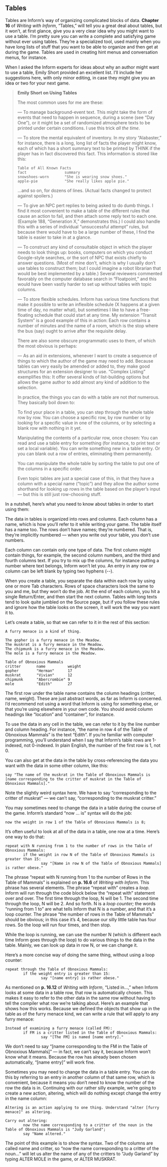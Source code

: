 ## Tables

Tables are Inform’s way of organizing complicated blocks of data. **Chapter 16** of _Writing with Inform_, “Tables,” will tell you a great deal about tables, but it won’t, at first glance, give you a very clear idea why you might want to use a table. I’m pretty sure you can write a complete and satisfying game without ever using tables. They’re a specialized tool, used mainly when you have long lists of stuff that you want to be able to organize and then get at during the game. Tables are used in creating hint menus and conversation menus, for instance.

When I asked the Inform experts for ideas about why an author might want to use a table, Emily Short provided an excellent list. I’ll include her suggestions here, with only minor editing, in case they might give you an idea or two for your next game.

>**Emily Short on Using Tables**
>
>The most common uses for me are these:
>
>— To manage background-event text. This might take the form of events that need to happen in sequence, during a scene (see “Day One”), or it might be a set of randomized atmosphere texts to be printed under certain conditions. I use this trick _all the time_.
>
>— To store the mental equivalent of inventory. In my story “Alabaster,” for instance, there is a long, long list of facts the player might know, each of which has a short summary text to be printed by THINK if the player has in fact discovered this fact. This information is stored like this:
>
>```
>Table of All Known Facts
>fact                 summary
>snowshoes-worn       "She is wearing snow shoes."
>apple-pie            "She really likes apple pie."
>```
>...and so on, for dozens of lines. (Actual facts changed to protect against spoilers.)
>
>— To give an NPC pert replies to being asked to do dumb things. I find it most convenient to make a table of the different rules that cause an action to fail, and then attach some reply text to each one. (Example 188, “Generation X,” demonstrates this.) I could also handle this with a series of individual “unsuccessful attempt” rules, but because there would have to be a large number of these, I find the table is easier to take in at a glance.
>
>— To construct any kind of consultable object in which the player needs to look things up: books, computers on which you conduct Google-style searches, or the sort of NPC that exists chiefly to answer questions. (Most of mine don’t, which is why I usually don’t use tables to construct them; but I could imagine a robot librarian that would be best implemented by a table.) Several reviewers commented favorably on the computer database search in “Floatpoint,” and this would have been vastly harder to set up without tables with topic columns.
>
>— To store flexible schedules. Inform has various time functions that make it possible to write an inflexible schedule (X happens at a given time of day, no matter what), but sometimes I like to have a free-floating schedule that could start at any time. My extension “Transit System” is a good example of this in action: Each row contains a number of minutes and the name of a room, which is the stop where the bus (say) ought to arrive after the requisite delay.
>
>There are also some obscure programmatic uses to them, of which the most obvious is perhaps:
>
>— As an aid in extensions, whenever I want to create a sequence of things to which the author of the game may need to add. Because tables can very easily be amended or added to, they make good structures for an extension designer to use. “Complex Listing” exemplifies this: It offer several kinds of list-building options but allows the game author to add almost any kind of addition to the selection.
>
>In practice, the things you can do with a table are not _that_ numerous. They basically boil down to:
>
>To find your place in a table, you can step through the whole table row by row. You can choose a specific row, by row number or by looking for a specific value in one of the columns, or by selecting a blank row with nothing in it yet.
>
>Manipulating the contents of a particular row, once chosen: You can read and use a table entry for something (for instance, to print text or set a local variable). You can write something new in a table entry. Or you can blank out a row of entries, eliminating them permanently.
>
>You can manipulate the whole table by sorting the table to put one of the columns in a specific order.
>
>Even topic tables are just a special case of this, in that they have a column with a special name (“topic”) and they allow the author some shorthand for looking up rows in the table based on the player’s input — but this is still just row-choosing stuff.

In a nutshell, here’s what you need to know about tables in order to start using them:

The data in tables is organized into rows and columns. Each column has a name, which is how you’ll refer to it while writing your game. The table itself has a name too. The rows don’t have names; they’re numbered. That is, they’re implicitly numbered — when you write out your table, you don’t use numbers.

Each column can contain only one type of data. The first column might contain things, for example, the second column numbers, and the third and fourth columns text. If you try to mix up the columns, for instance putting a number where text belongs, Inform won’t let you. An entry in any row or column can be left blank by typing two hyphens (--).

When you create a table, you separate the data within each row by using one or more Tab characters. Rows of space characters look the same to you and me, but they won’t do the job. At the end of each column, you hit a single Return/Enter, and then start the next column. Tables with long texts tend to look quite jumbled on the Source page, but if you follow these rules and ignore how the table looks on the screen, it will work the way you want it to.

Let’s create a table, so that we can refer to it in the rest of this section:

```inform7
A furry menace is a kind of thing.

The gopher is a furry menace in the Meadow.
The muskrat is a furry menace in the Meadow.
The chipmunk is a furry menace in the Meadow.
The mole is a furry menace in the Meadow.

Table of Obnoxious Mammals
critter       name          weight
gopher        "Herman"      17
muskrat       "Vivian"      12
chipmunk      "Abercrombie" 9
mole          "Edith"       27
```

The first row under the table name contains the column headings (critter, name, weight). These are just abstract words, as far as Inform is concerned. I’d recommend not using a word that Inform is using for something else, or that you’re using elsewhere in your own code. You should avoid column headings like “location” and “container”, for instance.

To use the data in any cell in the table, we can refer to it by the line number and column heading. For instance, “the name in row 4 of the Table of Obnoxious Mammals” is the text “Edith”. If you’re familiar with computer programming, you’ll understand when I say that Inform’s table rows are 1-indexed, not 0-indexed. In plain English, the number of the first row is 1, not 0.

You can also get at the data in the table by cross-referencing the data you want with the data in some other column, like this:

```inform7
say "The name of the muskrat in the Table of Obnoxious Mammals is [name corresponding to the critter of muskrat in the Table of Obnoxious Mammals]."
```

Note the slightly weird syntax here. We have to say “corresponding to the critter of muskrat” — we can’t say, “corresponding to the muskrat critter.”

You may sometimes need to change the data in a table during the course of the game. Inform’s standard “now … is” syntax will do the job:

```inform7
now the weight in row 1 of the Table of Obnoxious Mammals is 8;
```

It’s often useful to look at all of the data in a table, one row at a time. Here’s one way to do that:

```inform7
repeat with N running from 1 to the number of rows in the Table of Obnoxious Mammals:
        if the weight in row N of the Table of Obnoxious Mammals is greater than 15:
                say "[Name in row N of the Table of Obnoxious Mammals] is rather obese."
```

The phrase “repeat with N running from 1 to the number of Rows in the Table of Mammals” is explained on **p. 16.6** of _Writing with Inform._ This phrase has several elements. The phrase “repeat with” creates a _loop._ Inform will run through the code block below the “repeat with” statement over and over. The first time through the loop, N will be 1\. The second time through the loop, N will be 2\. And so forth. N is a _loop counter;_ the words “running from 1 to” are what tells Inform that N is a number, and that it’s a loop counter. The phrase “the number of rows in the Table of Mammals” should be obvious; in this case it’s 4, because our silly little table has four rows. So the loop will run four times, and then stop.

While the loop is running, we can use the number N (which is different each time Inform goes through the loop) to do various things to the data in the table. Mainly, we can look up data in row N, or we can change it.

Here’s a more concise way of doing the same thing, without using a loop counter:

```inform7
repeat through the Table of Obnoxious Mammals:
        if the weight entry is greater than 15:
                say "[name entry] is rather obese."
```

As mentioned on **p. 16.12** of _Writing with Inform_, “Listed in...,” when Inform looks at some data in a table row, that row is automatically chosen. This makes it easy to refer to the other data in the same row without having to tell the compiler what row we’re talking about. Here’s an example that shows how this works. Because we defined the objects that show up in the table as of the furry menace kind, we can write a rule that will apply to any furry menace:

```inform7
Instead of examining a furry menace (called FM):
        if FM is a critter listed in the Table of Obnoxious Mammals:
                say "[The FM] is named [name entry]."
```

We don’t need to say “[name corresponding to the FM in the Table of Obnoxious Mammals]” — in fact, we can’t say it, because Inform won’t know what it means. Because the row has already been chosen automatically, “[name entry]” will work fine.

Sometimes you may need to change the data in a table entry. You can do this by referring to an entry in another column of that same row, which is convenient, because it means you don’t need to know the number of the row the data is in. Continuing with our rather silly example, we’re going to create a new action, altering, which will do nothing except change the entry in the name column:

```inform7
Altering is an action applying to one thing. Understand "alter [furry menace]" as altering.

Carry out altering:
        now the name corresponding to a critter of the noun in the Table of Obnoxious Mammals is "Judy Garland";
        say "Name altered."
```

The point of this example is to show the syntax. Two of the columns are called name and critter, so “now the name corresponding to a critter of the noun...” will let us alter the name of any of the critters to “Judy Garland” by typing ALTER MOLE in the game, or ALTER MUSKRAT.
